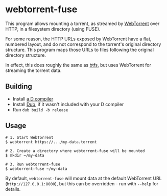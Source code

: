 webtorrent-fuse
===============

This program allows mounting a torrent, as streamed by [WebTorrent](https://github.com/webtorrent/webtorrent-cli) over HTTP, in a filesystem directory (using FUSE).

For some reason, the HTTP URLs exposed by WebTorrent have a flat, numbered layout, and do not correspond to the torrent's original directory structure. This program maps those URLs to files following the original directory structure.

In effect, this does roughly the same as [btfs](https://github.com/johang/btfs), but uses WebTorrent for streaming the torrent data.


Building
--------

- Install [a D compiler](https://dlang.org/download.html)
- Install [Dub](https://github.com/dlang/dub), if it wasn't included with your D compiler
- Run `dub build -b release`


Usage
-----

```shell
# 1. Start WebTorrent
$ webtorrent https://.../my-data.torrent

# 2. Create a directory where webtorrent-fuse will be mounted
$ mkdir ~/my-data

# 3. Run webtorrent-fuse
$ webtorrent-fuse ~/my-data
```

By default, `webtorrent-fuse` will mount data at the default WebTorrent URL (`http://127.0.0.1:8000`), but this can be overridden - run with `--help` for details.
